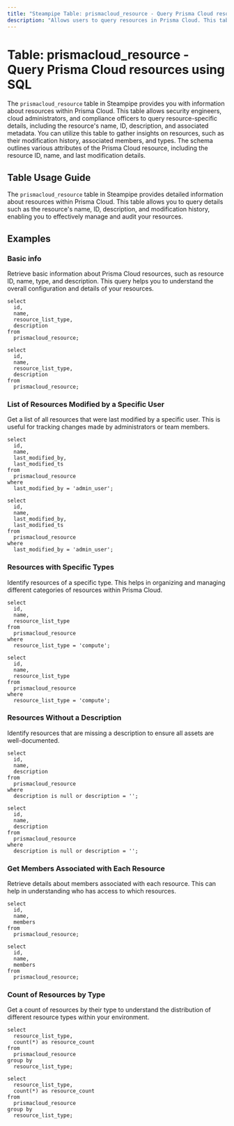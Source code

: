 ```yaml
---
title: "Steampipe Table: prismacloud_resource - Query Prisma Cloud resources using SQL"
description: "Allows users to query resources in Prisma Cloud. This table provides detailed information about each resource, including its name, ID, type, and more. It can be used to manage and audit resources within Prisma Cloud."
---
```


# Table: prismacloud_resource - Query Prisma Cloud resources using SQL

The `prismacloud_resource` table in Steampipe provides you with information about resources within Prisma Cloud. This table allows security engineers, cloud administrators, and compliance officers to query resource-specific details, including the resource's name, ID, description, and associated metadata. You can utilize this table to gather insights on resources, such as their modification history, associated members, and types. The schema outlines various attributes of the Prisma Cloud resource, including the resource ID, name, and last modification details.

## Table Usage Guide

The `prismacloud_resource` table in Steampipe provides detailed information about resources within Prisma Cloud. This table allows you to query details such as the resource's name, ID, description, and modification history, enabling you to effectively manage and audit your resources.

## Examples

### Basic info
Retrieve basic information about Prisma Cloud resources, such as resource ID, name, type, and description. This query helps you to understand the overall configuration and details of your resources.

```sql+postgres
select
  id,
  name,
  resource_list_type,
  description
from
  prismacloud_resource;
```

```sql+sqlite
select
  id,
  name,
  resource_list_type,
  description
from
  prismacloud_resource;
```

### List of Resources Modified by a Specific User
Get a list of all resources that were last modified by a specific user. This is useful for tracking changes made by administrators or team members.

```sql+postgres
select
  id,
  name,
  last_modified_by,
  last_modified_ts
from
  prismacloud_resource
where
  last_modified_by = 'admin_user';
```

```sql+sqlite
select
  id,
  name,
  last_modified_by,
  last_modified_ts
from
  prismacloud_resource
where
  last_modified_by = 'admin_user';
```

### Resources with Specific Types
Identify resources of a specific type. This helps in organizing and managing different categories of resources within Prisma Cloud.

```sql+postgres
select
  id,
  name,
  resource_list_type
from
  prismacloud_resource
where
  resource_list_type = 'compute';
```

```sql+sqlite
select
  id,
  name,
  resource_list_type
from
  prismacloud_resource
where
  resource_list_type = 'compute';
```

### Resources Without a Description

Identify resources that are missing a description to ensure all assets are well-documented.

```sql+postgres
select
  id,
  name,
  description
from
  prismacloud_resource
where
  description is null or description = '';
```

```sql+sqlite
select
  id,
  name,
  description
from
  prismacloud_resource
where
  description is null or description = '';
```

### Get Members Associated with Each Resource
Retrieve details about members associated with each resource. This can help in understanding who has access to which resources.

```sql+postgres
select
  id,
  name,
  members
from
  prismacloud_resource;
```

```sql+sqlite
select
  id,
  name,
  members
from
  prismacloud_resource;
```

### Count of Resources by Type
Get a count of resources by their type to understand the distribution of different resource types within your environment.

```sql+postgres
select
  resource_list_type,
  count(*) as resource_count
from
  prismacloud_resource
group by
  resource_list_type;
```

```sql+sqlite
select
  resource_list_type,
  count(*) as resource_count
from
  prismacloud_resource
group by
  resource_list_type;
```